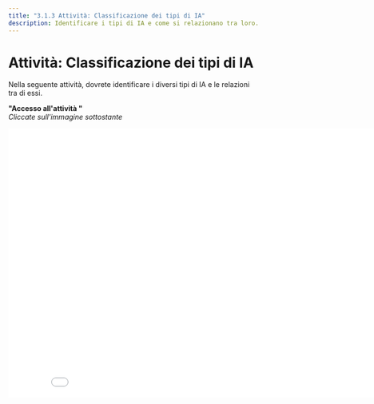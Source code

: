 ```yaml
---
title: "3.1.3 Attività: Classificazione dei tipi di IA"
description: Identificare i tipi di IA e come si relazionano tra loro.
---
```


# Attività: Classificazione dei tipi di IA  

Nella seguente attività, dovrete identificare i diversi tipi di IA e le relazioni tra di essi.

**"Accesso all'attività "**  
_Cliccate sull'immagine sottostante_

<center><iframe width="860" height="540" src="3-1-3a-activity-what-type-of-ai/3-1-3a-AI-types-relations.html" frameborder="0" allowfullscreen></iframe></center>
